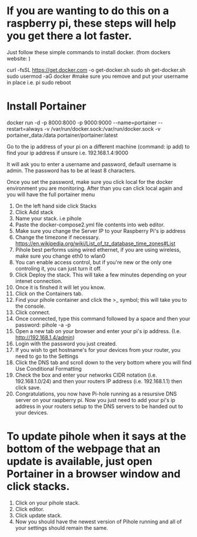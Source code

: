 # If you are wanting to do this on a raspberry pi, these steps will help you get there a lot faster.

Just follow these simple commands to install docker. (from dockers website: )

curl -fsSL https://get.docker.com -o get-docker.sh
sudo sh get-docker.sh
sudo usermod -aG docker <your-user>     #make sure you remove <your-user> and put your username in place i.e. pi
sudo reboot
  
# Install Portainer
docker run -d -p 8000:8000 -p 9000:9000 --name=portainer --restart=always -v /var/run/docker.sock:/var/run/docker.sock -v portainer_data:/data portainer/portainer:latest

Go to the ip address of your pi on a different machine (command: ip add) to find your ip address if unsure
i.e. 192.168.1.4:9000

It will ask you to enter a username and password, default username is admin. The password has to be at least 8 characters.

Once you set the password, make sure you click local for the docker environment you are monitoring.
After than you can click local again and you will have the full portainer menu

1. On the left hand side click Stacks
2. Click Add stack
3. Name your stack. i.e pihole
4. Paste the docker-compose2.yml file contents into web editor.
5. Make sure you change the Server IP to your Raspberry Pi's ip address
6. Change the timezone if necessary. https://en.wikipedia.org/wiki/List_of_tz_database_time_zones#List
7. Pihole best performs using wired ethernet, if you are using wireless, make sure you change eth0 to wlan0
8. You can enable access control, but if you're new or the only one controling it, you can just turn it off.
9. Click Deploy the stack. This will take a few minutes depending on your intenet connection.
10. Once it is finshed it will let you know.
11. Click on the Containers tab.
12. Find your pihole container and click the >_ symbol; this will take you to the console.
13. Click connect.
14. Once connected, type this command followed by a space and then your password:
    pihole -a -p <password>
15. Open a new tab on your browser and enter your pi's ip address. (I.e. http://192.168.1.4/admin)
16. Login with the password you just created.
17. If you wish to get hostname's for your devices from your router, you need to go to the Settings
18. Click the DNS tab and scroll down to the very bottom where you will find Use Conditional Formatting
19. Check the box and enter your networks CIDR notation (i.e. 192.168.1.0/24) and then your routers IP address (i.e. 192.168.1.1) then click save.
20. Congratulations, you now have Pi-hole running as a resursive DNS server on your raspberry pi. Now you just need to add your pi's ip address in your routers setup to the DNS servers to be handed out to your devices. 

# To update pihole when it says at the bottom of the webpage that an update is available, just open Portainer in a browser window and click stacks.

1. Click on your pihole stack.
2. Click editor.
3. Click update stack. 
4. Now you should have the newest version of Pihole running and all of your settings should remain the same. 



